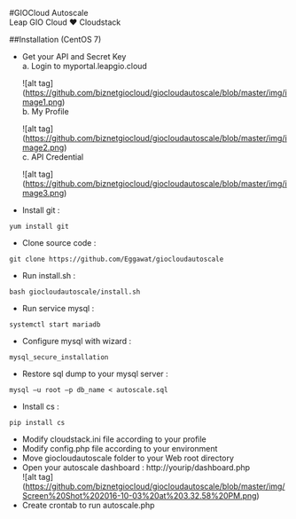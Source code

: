 #GIOCloud Autoscale <br/>
Leap GIO Cloud :heart: Cloudstack

##Installation (CentOS 7) <br />
-  Get your API and Secret Key <br />
   a. Login to myportal.leapgio.cloud

   ![alt tag] (https://github.com/biznetgiocloud/giocloudautoscale/blob/master/img/image1.png) <br />
   b. My Profile <br />
   
   ![alt tag] (https://github.com/biznetgiocloud/giocloudautoscale/blob/master/img/image2.png) <br />
   c. API Credential <br />
   
   ![alt tag] (https://github.com/biznetgiocloud/giocloudautoscale/blob/master/img/image3.png)
   
-  Install git : 
```
yum install git
```
-  Clone source code : 
```
git clone https://github.com/Eggawat/giocloudautoscale
```
-  Run install.sh : 
```
bash giocloudautoscale/install.sh 
```
-  Run service mysql : 
```
systemctl start mariadb
```
-  Configure mysql with wizard :
```
mysql_secure_installation
```
-  Restore sql dump to your mysql server : 
```
mysql –u root –p db_name < autoscale.sql
```
-  Install cs :
```
pip install cs
```
-  Modify cloudstack.ini file according to your profile <br />
-  Modify config.php file according to your environment <br />
-  Move giocloudautoscale folder to your Web root directory <br />
-  Open your autoscale dashboard : http://yourip/dashboard.php <br />
![alt tag] (https://github.com/biznetgiocloud/giocloudautoscale/blob/master/img/Screen%20Shot%202016-10-03%20at%203.32.58%20PM.png)<br />
-  Create crontab to run autoscale.php<br />
<br /><br />

